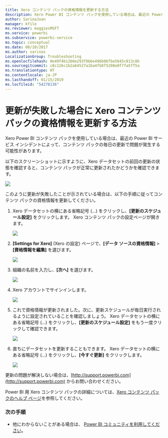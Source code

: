 ```yaml
---
title: Xero コンテンツ パックの資格情報を更新する方法
description: Xero Power BI コンテンツ パックを使用している場合は、最近の Power BI サービス インシデントによって、コンテンツ パックの毎日の更新で問題が発生する可能性があります。
author: SarinaJoan
manager: kfile
ms.reviewer: maggiesMSFT
ms.service: powerbi
ms.subservice: powerbi-service
ms.topic: conceptual
ms.date: 08/10/2017
ms.author: sarinas
LocalizationGroup: Troubleshooting
ms.openlocfilehash: 0e49f4b1260e293f0b6e496b06fbe5645c813c8b
ms.sourcegitcommit: c8c126c1b2ab4527a16a4fb8f5208e0f7fa5ff5a
ms.translationtype: HT
ms.contentlocale: ja-JP
ms.lasthandoff: 01/15/2019
ms.locfileid: "54278136"
---
```

# <a name="how-to-refresh-your-xero-content-pack-credentials-if-refresh-failed"></a>更新が失敗した場合に Xero コンテンツ パックの資格情報を更新する方法
Xero Power BI コンテンツ パックを使用している場合は、最近の Power BI サービス インシデントによって、コンテンツ パックの毎日の更新で問題が発生する可能性があります。

以下のスクリーンショットに示すように、Xero データセットの前回の更新の状態を確認すると、コンテンツ パックが正常に更新されたかどうかを確認できます。

![](media/service-refresh-xero-credentials/powerbi-xero-refresh-failed.png)

このように更新が失敗したことが示されている場合は、以下の手順に従ってコンテンツ パックの資格情報を更新してください。

1. Xero データセットの横にある省略記号 (...) をクリックし、**[更新のスケジュール設定]** をクリックします。 Xero コンテンツ パックの設定ページが開きます。
   
    ![](media/service-refresh-xero-credentials/powerbi-xero-schedule-refresh.png)
2. **[Settings for Xero]** (Xero の設定) ページで、**[データ ソースの資格情報]** > **[資格情報を編集]** を選びます。
   
    ![](media/service-refresh-xero-credentials/powerbi-xero-settings-page.png)
3. 組織の名前を入力し、**[次へ]** を選びます。
   
    ![](media/service-refresh-xero-credentials/powerbi-xero-configure.png)
4. Xero アカウントでサインインします。
   
    ![](media/service-refresh-xero-credentials/powerbi-xero-welcome.png)
5. これで資格情報が更新されました。次に、更新スケジュールが毎日実行されるように設定されていることを確認しましょう。 Xero データセットの横にある省略記号 (...) をクリックし、**[更新のスケジュール設定]** をもう一度クリックして確認できます。
   
    ![](media/service-refresh-xero-credentials/powerbi-xero-refresh-schedule.png)
6. 直ちにデータセットを更新することもできます。 Xero データセットの横にある省略記号 (...) をクリックし、**[今すぐ更新]** をクリックします。
   
    ![](media/service-refresh-xero-credentials/powerbi-xero-refresh-now.png)

更新の問題が解決しない場合は、[http://support.powerbi.com](http://support.powerbi.com) からお問い合わせください。 

Power BI 用 Xero コンテンツ パックの詳細については、[Xero コンテンツ パックのヘルプ ページ](service-connect-to-xero.md)を参照してください。

### <a name="next-steps"></a>次の手順
* 他にわからないことがある場合は、 [Power BI コミュニティを利用してください](http://community.powerbi.com/)。

